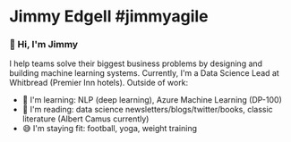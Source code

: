 # Jimmy Edgell #jimmyagile
### 👋 Hi, I'm Jimmy

I help teams solve their biggest business problems by designing and building machine learning systems. Currently, I'm a Data Science Lead at Whitbread (Premier Inn hotels). Outside of work:

- 🌱 I'm learning: NLP (deep learning), Azure Machine Learning (DP-100)
- 📝 I'm reading: data science newsletters/blogs/twitter/books, classic literature (Albert Camus currently)
- 😅 I'm staying fit: football, yoga, weight training
